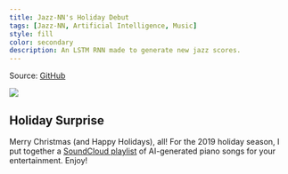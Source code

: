 ```yaml
---
title: Jazz-NN's Holiday Debut
tags: [Jazz-NN, Artificial Intelligence, Music]
style: fill
color: secondary
description: An LSTM RNN made to generate new jazz scores.
---
```


Source: [GitHub](https://github.com/amorehead/jazz-nn)

![](https://amorehead.github.io/assets/img/jazz_nn.jpg)

## Holiday Surprise

Merry Christmas (and Happy Holidays), all! For the 2019 holiday season, I put together a [SoundCloud playlist](https://soundcloud.com/lexorehead/sets/ai-generated-ragz-music) of AI-generated piano songs for your entertainment. Enjoy!